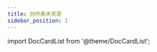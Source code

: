 ```yaml
---
title: 创作美术资源
sidebar_position: 1
---
```


import DocCardList from '@theme/DocCardList';

<DocCardList />

